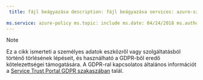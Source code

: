```yaml
---
 title: fájl beágyazása description: fájl beágyazása services: azure-szabályzat author: eross-msft
 
ms.service: azure-policy ms.topic: include ms.date: 04/24/2018 ms.author: lizross ms.custom: include file
---
```


>[!Note] 
> Ez a cikk ismerteti a személyes adatok eszközről vagy szolgáltatásból történő törlésének lépéseit, és használható a GDPR-ből eredő kötelezettségei támogatására. A GDPR-ral kapcsolatos általános információt a [Service Trust Portal GDPR szakaszában](https://servicetrust.microsoft.com/ViewPage/GDPRGetStarted) talál.